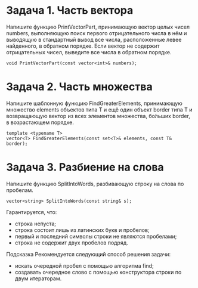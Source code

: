 # Задача 1. Часть вектора

Напишите функцию PrintVectorPart, принимающую вектор целых чисел numbers, выполняющую поиск первого отрицательного числа в нём и выводящую в стандартный вывод все числа, расположенные левее найденного, в обратном порядке. Если вектор не содержит отрицательных чисел, выведите все числа в обратном порядке.

```
void PrintVectorPart(const vector<int>& numbers);
```

# Задача 2. Часть множества

Напишите шаблонную функцию FindGreaterElements, принимающую множество elements объектов типа T и ещё один объект border типа T и возвращающую вектор из всех элементов множества, бо́льших border, в возрастающем порядке.

```
template <typename T>
vector<T> FindGreaterElements(const set<T>& elements, const T& border);
```

# Задача 3. Разбиение на слова

Напишите функцию SplitIntoWords, разбивающую строку на слова по пробелам.

```
vector<string> SplitIntoWords(const string& s);
```

Гарантируется, что:

+ строка непуста;
+ строка состоит лишь из латинских букв и пробелов;
+ первый и последний символы строки не являются пробелами;
+ строка не содержит двух пробелов подряд.

Подсказка
Рекомендуется следующий способ решения задачи:

+ искать очередной пробел с помощью алгоритма find;
+ создавать очередное слово с помощью конструктора строки по двум итераторам.
